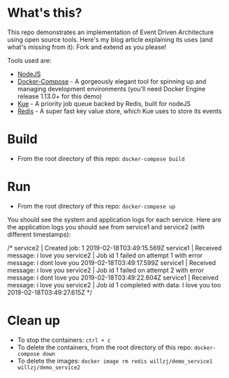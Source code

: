 # What's this?
This repo demonstrates an implementation of Event Driven Architecture using open source tools.
Here's my blog article explaining its uses (and what's missing from it): <URL>
Fork and extend as you please!

Tools used are:
 - [NodeJS](https://nodejs.org/en/)
 - [Docker-Compose](https://docs.docker.com/compose/) - A gorgeously elegant tool for spinning up and managing development environments (you'll need Docker Engine release 1.13.0+ for this demo)
 - [Kue](https://github.com/Automattic/kue) - A priority job queue backed by Redis, built for nodeJS
 - [Redis](https://redis.io/) - A super fast key value store, which Kue uses to store its events

# Build
 - From the root directory of this repo: `docker-compose build`

# Run
 - From the root directory of this repo: `docker-compose up`

You should see the system and application logs for each service. Here are the application logs you should see from service1 and service2 (with different timestamps):

/*
service2    | Created job: 1 2019-02-18T03:49:15.569Z
service1    | Received message: i love you
service2    | Job id 1 failed on attempt 1 with error message: i dont love you 2019-02-18T03:49:17.599Z
service1    | Received message: i love you
service2    | Job id 1 failed on attempt 2 with error message: i dont love you 2019-02-18T03:49:22.604Z
service1    | Received message: i love you
service2    | Job id 1 completed with data: I love you too 2019-02-18T03:49:27.615Z
*/


# Clean up
 - To stop the containers: `ctrl + c`
 - To delete the containers, from the root directory of this repo: `docker-compose down`
 - To delete the images: `docker image rm redis willzj/demo_service1 willzj/demo_service2`
